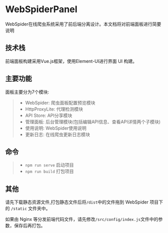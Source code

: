 # WebSpiderPanel

WebSpider在线爬虫系统采用了前后端分离设计。本文档将对前端面板进行简要说明

## 技术栈
前端面板构建采用Vue.js框架，使用Element-UI进行界面 UI 构建。

## 主要功能
面板主要分为7个模块:
>* WebSpider: 爬虫面板配置预览模块
>* HttpProxyLite: 代理检测模块
>* API Store: API分享模块
>* 管理面板: 后台管理模块(包括编辑API信息、查看API详情两个子模块)
>* 使用说明: WebSpider使用说明
>* 更新日志: 在线爬虫更新日志模块

## 命令
>* `npm run serve` 启动项目
>* `npm run build` 打包项目

## 其他
请先下载静态资源文件,打包静态文件后将`/dist`中的文件拖到 WebSpider 项目下的 `/static` 文件夹中。

如果由 Nginx 等分发前端代码文件，请先修改`/src/config/index.js`文件中的参数，保存后再打包。
